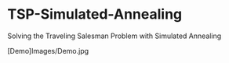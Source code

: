 # TSP-Simulated-Annealing
Solving the Traveling Salesman Problem with Simulated Annealing

[Demo]Images/Demo.jpg
